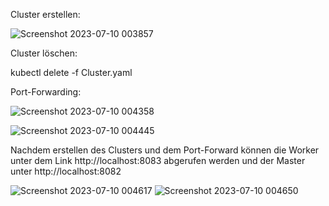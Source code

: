 Cluster erstellen:

![Screenshot 2023-07-10 003857](https://github.com/norawrld/M300-Services/assets/87812697/8e042e08-fc6e-428a-86a6-c009b61005c9)

Cluster löschen:


kubectl delete -f Cluster.yaml


Port-Forwarding:

![Screenshot 2023-07-10 004358](https://github.com/norawrld/M300-Services/assets/87812697/9eeb0374-7246-4c5c-8c1b-a953d73e8a29)


![Screenshot 2023-07-10 004445](https://github.com/norawrld/M300-Services/assets/87812697/cbea6703-670d-447b-a3a2-fe848bb7da99)

Nachdem erstellen des Clusters und dem Port-Forward können die Worker unter dem Link http://localhost:8083 abgerufen werden und der Master unter http://localhost:8082

![Screenshot 2023-07-10 004617](https://github.com/norawrld/M300-Services/assets/87812697/2835a6d3-1ecb-4235-ba6e-7413869fc89e)
![Screenshot 2023-07-10 004650](https://github.com/norawrld/M300-Services/assets/87812697/1a8baab0-04eb-4594-bc19-8d1b28857bef)
